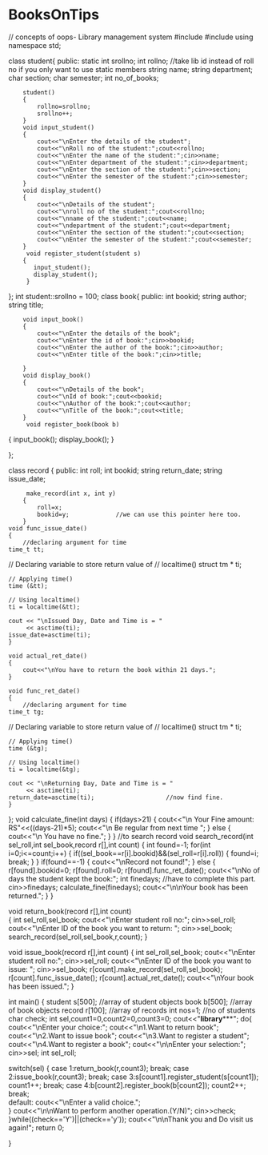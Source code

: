 # BooksOnTips
// concepts of oops- Library management system
#include<iostream>
#include<ctime>
using namespace std;

class student{
	public:
	static int srollno;
	int rollno;                   //take lib id instead of roll no if you only want to use static members
	string name;
	string department;
	char section;
	char semester;
	int no_of_books;
	
		student()
		{
			rollno=srollno;
			srollno++;
		}
		void input_student()
		{
			cout<<"\nEnter the details of the student";
			cout<<"\nRoll no of the student:";cout<<rollno;
			cout<<"\nEnter the name of the student:";cin>>name;
			cout<<"\nEnter department of the student:";cin>>department;
			cout<<"\nEnter the section of the student:";cin>>section;
			cout<<"\nEnter the semester of the student:";cin>>semester;
		}
		void display_student()
		{
			cout<<"\nDetails of the student";
			cout<<"\nroll no of the student:";cout<<rollno;
			cout<<"\nname of the student:";cout<<name;
			cout<<"\ndepartment of the student:";cout<<department;
			cout<<"\nEnter the section of the student:";cout<<section;
			cout<<"\nEnter the semester of the student:";cout<<semester;
		}
		 void register_student(student s)
  		{
           input_student();
		   display_student();	
		 }
};
int student::srollno = 100;
class book{
	public:
	int bookid;
	string author;
	string title;
		
		void input_book()
		{
			cout<<"\nEnter the details of the book";
			cout<<"\nEnter the id of book:";cin>>bookid;
			cout<<"\nEnter the author of the book:";cin>>author;
			cout<<"\nEnter title of the book:";cin>>title;
			
		}
		void display_book()
		{
			cout<<"\nDetails of the book";
			cout<<"\nId of book:";cout<<bookid;
			cout<<"\nAuthor of the book:";cout<<author;
			cout<<"\nTitle of the book:";cout<<title;
		}
		 void register_book(book b)
  {
           	input_book();
           	display_book();
 }
	
};

class record
{
	public:
	int roll;
	int bookid;
	string return_date;
	string issue_date;
	
		 make_record(int x, int y)
		{
			roll=x;
			bookid=y;             //we can use this pointer here too.
		}
	void func_issue_date()
	{
		//declaring argument for time
	time_t tt;
   // Declaring variable to store return value of
    // localtime()
    struct tm * ti;
 
    // Applying time()
    time (&tt);
 
    // Using localtime()
    ti = localtime(&tt);
 
    cout << "\nIssued Day, Date and Time is = "
         << asctime(ti);
	issue_date=asctime(ti);	
	}
	
	void actual_ret_date()
	{
		cout<<"\nYou have to return the book within 21 days.";
	}
	
	void func_ret_date()
	{
		//declaring argument for time
	time_t tg;
   // Declaring variable to store return value of
    // localtime()
    struct tm * ti;
 
    // Applying time()
    time (&tg);
 
    // Using localtime()
    ti = localtime(&tg);
 
    cout << "\nReturning Day, Date and Time is = "
         << asctime(ti);
	return_date=asctime(ti);		            //now find fine.
	}     	
};
void calculate_fine(int days)
{
	if(days>21)
	{
		cout<<"\n Your Fine amount: RS"<<((days-21)*5);
		cout<<"\n Be regular from next time ";
	}
	else
	{
		cout<<"\n You have no fine.";
	}
}
 //to search record
    void search_record(int sel_roll,int sel_book,record r[],int count)
 {
 	int found=-1;
 	for(int i=0;i<=count;i++)
 	{
 		if((sel_book==r[i].bookid)&&(sel_roll=r[i].roll))
 		{
 			found=i;
 			break;
		 }
	}
	if(found==-1)
	{
		cout<<"\nRecord not found!";
	}
	else
	{	
	r[found].bookid=0;
	r[found].roll=0;
	 r[found].func_ret_date();
	 cout<<"\nNo of days the student kept the book:";
	 int finedays;                                          //have to complete this part.
	 cin>>finedays;
	 calculate_fine(finedays);
	 cout<<"\n\nYour book has been returned.";
 	}
 }
 
 void return_book(record r[],int count)    
 {
 	int sel_roll,sel_book;
 	cout<<"\nEnter student roll no:";
	cin>>sel_roll;
	cout<<"\nEnter ID of the book you want to return: ";
	cin>>sel_book;
	search_record(sel_roll,sel_book,r,count);
 }  

  void issue_book(record r[],int count)
 { int sel_roll,sel_book;
 	cout<<"\nEnter student roll no:";
cin>>sel_roll;
cout<<"\nEnter ID of the book you want to issue: ";
cin>>sel_book;
r[count].make_record(sel_roll,sel_book);
r[count].func_issue_date();
r[count].actual_ret_date();
cout<<"\nYour book has been issued.";
 }

int main()
{
	student s[500];    //array of student objects
	book b[500];       //array of book objects
	record r[100];    //array of records
	int nos=1;        //no of students
	char check;
	int sel,count1=0,count2=0,count3=0;
		cout<<"******************library*********************";
	do{
cout<<"\nEnter your choice:";
cout<<"\n1.Want to return book";
cout<<"\n2.Want to issue book";
cout<<"\n3.Want to register a student";
cout<<"\n4.Want to register a book";
cout<<"\n\nEnter your selection:";
cin>>sel;
int sel_roll;

switch(sel)
{
 case 1:return_book(r,count3);
 			break;
 case 2:issue_book(r,count3);
 			break;
 case 3:s[count1].register_student(s[count1]);
           count1++;
 			break;
 case 4:b[count2].register_book(b[count2]);
 			count2++;
 			break;			
 default: cout<<"\nEnter a valid choice.";	
}
cout<<"\n\nWant to perform another operation.(Y/N)";
cin>>check;	
}while((check=='Y')||(check=='y'));
cout<<"\n\nThank you and Do visit us again!";
return 0;
	
}

